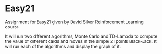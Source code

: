 # Easy21
Assignment for Easy21 given by David Silver Reinforcement Learning course

It will run two different algorithms, Monte Carlo and TD-Lambda to compute the value of different cards and moves in the simple 21 points Black-Jack. It will run each of the algorithms and display the graph of it.
